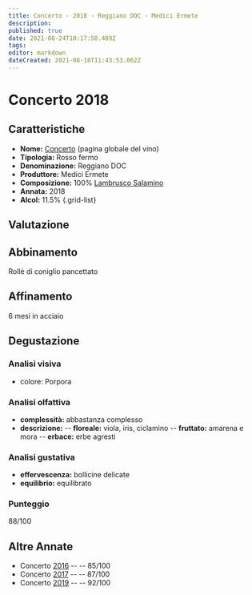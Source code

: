 ```yaml
---
title: Concerto - 2018 - Reggiano DOC - Medici Ermete
description: 
published: true
date: 2021-08-24T10:17:58.489Z
tags: 
editor: markdown
dateCreated: 2021-08-18T11:43:53.062Z
---
```


# Concerto 2018

## Caratteristiche
- **Nome:** [Concerto](/vini/Italia/Emilia/Medici-Ermete/Concerto/scheda-globale) (pagina globale del vino) 
- **Tipologia:** Rosso fermo
- **Denominazione:** Reggiano DOC 
- **Produttore:** Medici Ermete 
- **Composizione:** 100% [Lambrusco Salamino](/vitigni/Italia/bacca-nera/lambrusco-salamino)
- **Annata:** 2018
- **Alcol:** 11.5%
{.grid-list}

## Valutazione

<span class="valutazione"><span class="star-3"></span></span>

## Abbinamento
Rollè di coniglio pancettato

## Affinamento
6 mesi in acciaio 

## Degustazione

### Analisi visiva
- colore: Porpora

### Analisi olfattiva
- **complessità:**  abbastanza complesso
- **descrizione:** 
-- **floreale:** viola, iris, ciclamino
-- **fruttato:** amarena e mora
-- **erbace:** erbe agresti

### Analisi gustativa
- **effervescenza:** bollicine delicate
- **equilibrio:** equilibrato

### Punteggio
<span class="valutazione">88/100</span>

## Altre Annate
- Concerto [2016](/vini/Italia/Emilia/Medici-Ermete/Concerto/2016) -- <span class="star-3"></span> -- 85/100
- Concerto [2017](/vini/Italia/Emilia/Medici-Ermete/Concerto/2017) -- <span class="star-3"></span> -- 87/100
- Concerto [2019](/vini/Italia/Emilia/Medici-Ermete/Concerto/2019) -- <span class="star-5"></span> -- 92/100